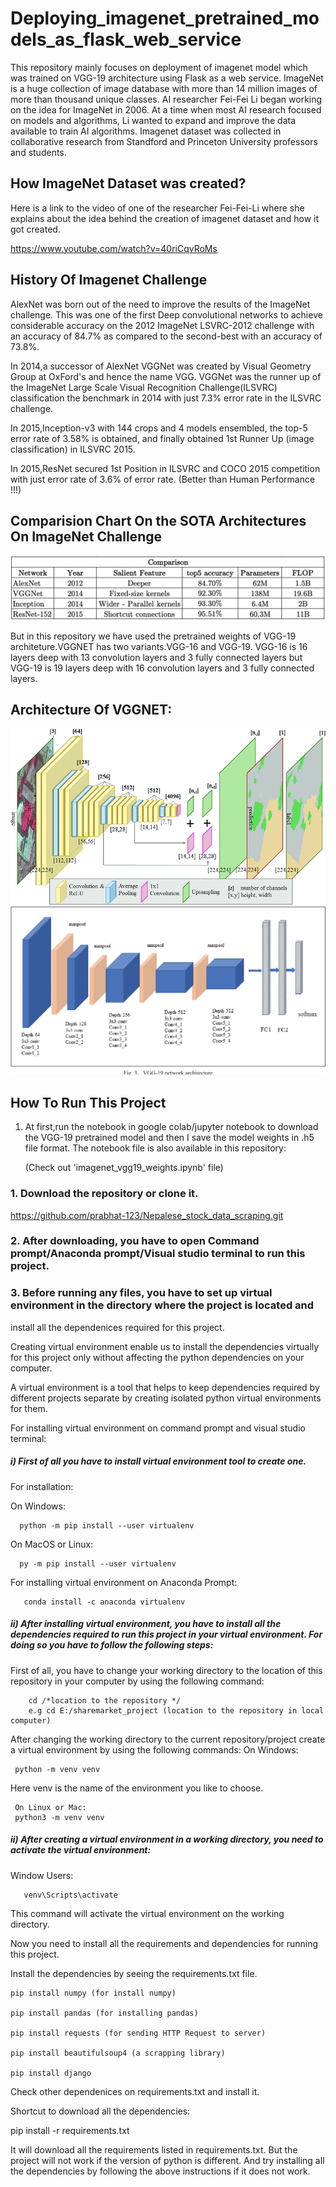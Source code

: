 # Deploying_imagenet_pretrained_models_as_flask_web_service

This repository mainly focuses on deployment of imagenet model which was trained on VGG-19 architecture using Flask as a web service.
ImageNet is a huge collection of image database with more than 14 million images of more than thousand unique classes. AI researcher Fei-Fei Li began working on the idea for ImageNet in 2006. At a time when most AI research focused on models and algorithms, Li wanted to expand and improve the data available to train AI algorithms. Imagenet dataset was collected in collaborative research from Standford and Princeton University professors and students.

## How ImageNet Dataset was created?

Here is a link to the video of one of the researcher Fei-Fei-Li where she explains about the idea behind the creation of imagenet dataset and how it got created.

https://www.youtube.com/watch?v=40riCqvRoMs

## History Of Imagenet Challenge

AlexNet was born out of the need to improve the results of the ImageNet challenge. This was one of the first Deep convolutional networks to achieve considerable accuracy on the 2012 ImageNet LSVRC-2012 challenge with an accuracy of 84.7% as compared to the second-best with an accuracy of 73.8%.

In 2014,a successor of AlexNet VGGNet was created by Visual Geometry Group at OxFord's and hence the name VGG. VGGNet was the runner up of the ImageNet Large Scale Visual Recognition Challenge(ILSVRC) classification the benchmark in 2014 with just 7.3% error rate in the ILSVRC challenge.

In 2015,Inception-v3 with 144 crops and 4 models ensembled, the top-5 error rate of 3.58% is obtained, and finally obtained 1st Runner Up (image classification) in ILSVRC 2015.

In 2015,ResNet secured 1st Position in ILSVRC and COCO 2015 competition with just error rate of 3.6% of error rate. (Better than Human Performance !!!)

## Comparision Chart On the SOTA Architectures On ImageNet Challenge
![](imagenet_architecturea_accuracy_comparision_chart.png)


But in this repository we have used the pretrained weights of VGG-19 architeture.VGGNET has two variants.VGG-16 and VGG-19. VGG-16 is 16 layers deep with 13 convolution layers and 3 fully connected layers but VGG-19 is 19 layers deep with 16 convolution layers and 3 fully connected layers.

## Architecture Of VGGNET:
![](Architecture-of-the-FCN-VGG19-adapted-from-Long-et-al-2015-which-learns-to-combine.png)
![](vgg19_architecture.png)

## How To Run This Project

1) At first,run the notebook in google colab/jupyter notebook to download the VGG-19 pretrained model and then I save the model weights in .h5 file format.
The notebook file is also available in this repository: 
    
    (Check out 'imagenet_vgg19_weights.ipynb' file)
    
### 1.  Download the repository or clone it.

https://github.com/prabhat-123/Nepalese_stock_data_scraping.git


### 2. After downloading, you have to open Command prompt/Anaconda prompt/Visual studio terminal to run this project.


### 3. Before running any files, you have to set up  virtual environment in the directory where the project is located and 
install all the dependenices required for this project.


Creating virtual environment enable us to install the dependencies virtually for this project only without affecting the python dependencies on  your computer.


A virtual environment is a tool that helps to keep dependencies required by different projects separate by creating isolated python virtual environments for them.


For installing virtual environment on command prompt and visual studio terminal:


##### i) First of all you have to install virtual environment tool to create one.


 For installation:
   
   
On Windows:
   
   
      python -m pip install --user virtualenv
   
   
On MacOS or Linux:
  
  
      py -m pip install --user virtualenv
     
     
For installing virtual environment on Anaconda Prompt:


       conda install -c anaconda virtualenv
     
     
  ##### ii) After installing virtual environment, you have to install all the dependencies required to run this project in your virtual environment. For doing so you have to follow the following steps:
  
  
  First of all, you have to change your working directory to the location of this repository in your computer by using the following command:
  
  
        cd /*location to the repository */
        e.g cd E:/sharemarket_project (location to the repository in local computer)
  
  
  After changing the working directory to the current repository/project create a virtual environment by using the following commands:
     On Windows:
     
     
     python -m venv venv 
     
     
   Here venv is the name of the environment you like to choose.
     
     
     On Linux or Mac:
     python3 -m venv venv
     
##### ii) After creating a virtual environment in a working directory, you need to activate the virtual environment:

   Window Users:
 
       venv\Scripts\activate
       
 This command will activate the virtual environment on the working directory.
 

Now you need to install all the requirements and dependencies for running this project.


  Install the dependencies by seeing the requirements.txt file.
  
    pip install numpy (for install numpy)
    
    pip install pandas (for installing pandas)
    
    pip install requests (for sending HTTP Request to server)
    
    pip install beautifulsoup4 (a scrapping library)
    
    pip install django
    
Check other dependenices on requirements.txt and install it. 

Shortcut to download all the dependencies:

  pip install -r requirements.txt
  
It will download all the requirements listed in requirements.txt. But the project will not work if the version of python is different. And try installing all the dependencies by following the above instructions if it does not work.

    
    
